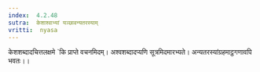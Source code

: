 ```yaml
---
index:  4.2.48
sutra:  केशाश्वाभ्यां यञ्छावन्यतरस्याम्
vritti:  nyasa
---
```


केशशब्दादचित्तलक्षमे `कि प्राप्ते वचनमिदम्। अश्वशब्दादप्यणि सूत्रमिदमारभ्यते। अन्यतरस्यांग्रहमाट्ठगणावपि भवतः।।

